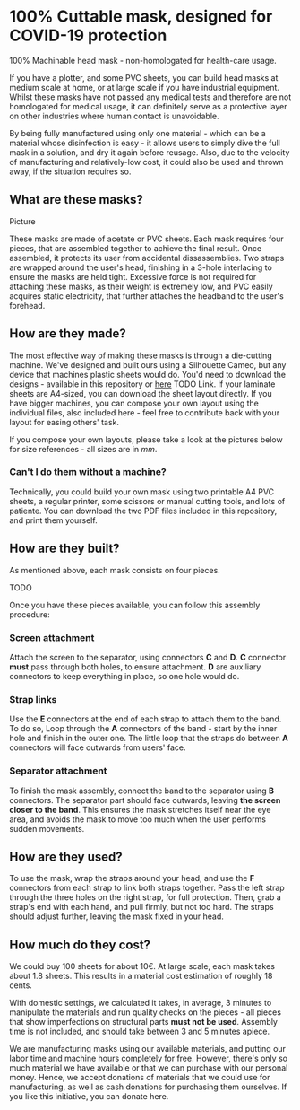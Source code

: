 # 100% Cuttable mask, designed for COVID-19 protection

100% Machinable head mask - non-homologated for health-care usage.

If you have a plotter, and some PVC sheets, you can build head masks at medium scale at home, or at large scale if you have industrial equipment. Whilst these masks have not passed any medical tests and therefore are not homologated for medical usage, it can definitely serve as a protective layer on other industries where human contact is unavoidable. 

By being fully manufactured using only one material - which can be a material whose disinfection is easy - it allows users to simply dive the full mask in a solution, and dry it again before reusage. Also, due to the velocity of manufacturing and relatively-low cost, it could also be used and thrown away, if the situation requires so.

## What are these masks?

Picture

These masks are made of acetate or PVC sheets. Each mask requires four pieces, that are assembled together to achieve the final result. Once assembled, it protects its user from accidental dissassemblies. Two straps are wrapped around the user's head, finishing in a 3-hole interlacing to ensure the masks are held tight. Excessive force is not required for attaching these masks, as their weight is extremely low, and PVC easily acquires static electricity, that further attaches the headband to the user's forehead.

## How are they made?

The most effective way of making these masks is through a die-cutting machine. We've designed and built ours using a Silhouette Cameo, but any device that machines plastic sheets would do. You'd need to download the designs - available in this repository or [here]() TODO Link. If your laminate sheets are A4-sized, you can download the sheet layout directly. If you have bigger machines, you can compose your own layout using the individual files, also included here - feel free to contribute back with your layout for easing others' task. 

If you compose your own layouts, please take a look at the pictures below for size references - all sizes are in _mm_.

### Can't I do them without a machine?

Technically, you could build your own mask using two printable A4 PVC sheets, a regular printer, some scissors or manual cutting tools, and lots of patiente. You can download the two PDF files included in this repository, and print them yourself.

## How are they built?

As mentioned above, each mask consists on four pieces.

TODO

Once you have these pieces available, you can follow this assembly procedure:

### Screen attachment

Attach the screen to the separator, using connectors **C** and **D**. **C** connector **must** pass through both holes, to ensure attachment. **D** are auxiliary connectors to keep everything in place, so one hole would do.

### Strap links

Use the **E** connectors at the end of each strap to attach them to the band. To do so, Loop through the **A** connectors of the band - start by the inner hole and finish in the outer one. The little loop that the straps do between **A** connectors will face outwards from users' face.

### Separator attachment

To finish the mask assembly, connect the band to the separator using **B** connectors. The separator part should face outwards, leaving **the screen closer to the band**. This ensures the mask stretches itself near the eye area, and avoids the mask to move too much when the user performs sudden movements.

## How are they used?

To use the mask, wrap the straps around your head, and use the **F** connectors from each strap to link both straps together. Pass the left strap through the three holes on the right strap, for full protection. Then, grab a strap's end with each hand, and pull firmly, but not too hard. The straps should adjust further, leaving the mask fixed in your head.

## How much do they cost?

We could buy 100 sheets for about 10€. At large scale, each mask takes about 1.8 sheets. This results in a material cost estimation of roughly 18 cents. 

With domestic settings, we calculated it takes, in average, 3 minutes to manipulate the materials and run quality checks on the pieces - all pieces that show imperfections on structural parts **must not be used**. Assembly time is not included, and should take between 3 and 5 minutes apiece.

We are manufacturing masks using our available materials, and putting our labor time and machine hours completely for free. However, there's only so much material we have available or that we can purchase with our personal money. Hence, we accept donations of materials that we could use for manufacturing, as well as cash donations for purchasing them ourselves. If you like this initiative, you can donate here.
